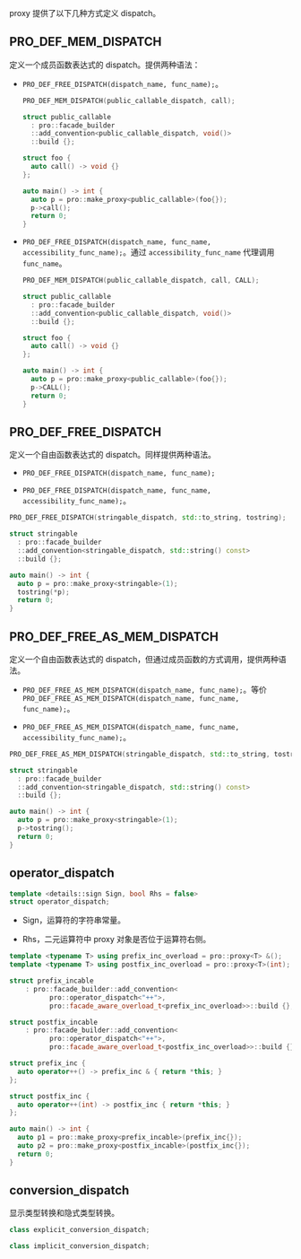 proxy 提供了以下几种方式定义 dispatch。

## PRO_DEF_MEM_DISPATCH

定义一个成员函数表达式的 dispatch。提供两种语法：

- `PRO_DEF_FREE_DISPATCH(dispatch_name, func_name);`。

  ```cpp
  PRO_DEF_MEM_DISPATCH(public_callable_dispatch, call);

  struct public_callable
    : pro::facade_builder
    ::add_convention<public_callable_dispatch, void()>
    ::build {};

  struct foo {
    auto call() -> void {}
  };

  auto main() -> int {
    auto p = pro::make_proxy<public_callable>(foo{});
    p->call();
    return 0;
  }
  ```

- `PRO_DEF_FREE_DISPATCH(dispatch_name, func_name, accessibility_func_name);`。通过 `accessibility_func_name` 代理调用 `func_name`。

  ```cpp
  PRO_DEF_MEM_DISPATCH(public_callable_dispatch, call, CALL);

  struct public_callable
    : pro::facade_builder
    ::add_convention<public_callable_dispatch, void()>
    ::build {};

  struct foo {
    auto call() -> void {}
  };

  auto main() -> int {
    auto p = pro::make_proxy<public_callable>(foo{});
    p->CALL();
    return 0;
  }
  ```

## PRO_DEF_FREE_DISPATCH

定义一个自由函数表达式的 dispatch。同样提供两种语法。

- `PRO_DEF_FREE_DISPATCH(dispatch_name, func_name);`

- `PRO_DEF_FREE_DISPATCH(dispatch_name, func_name, accessibility_func_name);`。

```cpp
PRO_DEF_FREE_DISPATCH(stringable_dispatch, std::to_string, tostring);

struct stringable
  : pro::facade_builder
  ::add_convention<stringable_dispatch, std::string() const>
  ::build {};

auto main() -> int {
  auto p = pro::make_proxy<stringable>(1);
  tostring(*p);
  return 0;
}
```

## PRO_DEF_FREE_AS_MEM_DISPATCH

定义一个自由函数表达式的 dispatch，但通过成员函数的方式调用，提供两种语法。

- `PRO_DEF_FREE_AS_MEM_DISPATCH(dispatch_name, func_name);`。等价 `PRO_DEF_FREE_AS_MEM_DISPATCH(dispatch_name, func_name, func_name);`。

- `PRO_DEF_FREE_AS_MEM_DISPATCH(dispatch_name, func_name, accessibility_func_name);`。

```cpp
PRO_DEF_FREE_AS_MEM_DISPATCH(stringable_dispatch, std::to_string, tostring);

struct stringable
  : pro::facade_builder
  ::add_convention<stringable_dispatch, std::string() const>
  ::build {};

auto main() -> int {
  auto p = pro::make_proxy<stringable>(1);
  p->tostring();
  return 0;
}
```

## operator_dispatch

```cpp
template <details::sign Sign, bool Rhs = false>
struct operator_dispatch;
```

- Sign，运算符的字符串常量。

- Rhs，二元运算符中 proxy 对象是否位于运算符右侧。

```cpp
template <typename T> using prefix_inc_overload = pro::proxy<T> &();
template <typename T> using postfix_inc_overload = pro::proxy<T>(int);

struct prefix_incable
    : pro::facade_builder::add_convention<
          pro::operator_dispatch<"++">,
          pro::facade_aware_overload_t<prefix_inc_overload>>::build {};

struct postfix_incable
    : pro::facade_builder::add_convention<
          pro::operator_dispatch<"++">,
          pro::facade_aware_overload_t<postfix_inc_overload>>::build {};

struct prefix_inc {
  auto operator++() -> prefix_inc & { return *this; }
};

struct postfix_inc {
  auto operator++(int) -> postfix_inc { return *this; }
};

auto main() -> int {
  auto p1 = pro::make_proxy<prefix_incable>(prefix_inc{});
  auto p2 = pro::make_proxy<postfix_incable>(postfix_inc{});
  return 0;
}
```

## conversion_dispatch

显示类型转换和隐式类型转换。

```cpp
class explicit_conversion_dispatch;

class implicit_conversion_dispatch;
```
